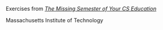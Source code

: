 Exercises from [_The Missing Semester of Your CS Education_](http://missing.csail.mit.edu)

Massachusetts Institute of Technology
